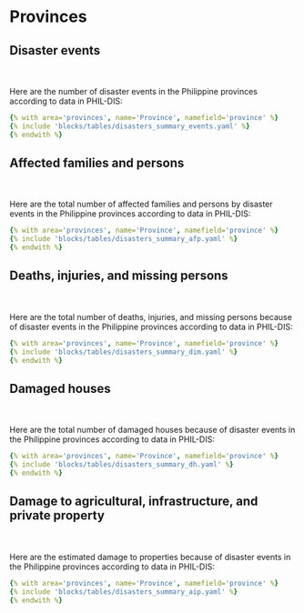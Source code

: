 # Provinces

## Disaster events


<br><br>
Here are the number of disaster events in the Philippine provinces according to data in PHIL-DIS:

```yaml table
{% with area='provinces', name='Province', namefield='province' %}
{% include 'blocks/tables/disasters_summary_events.yaml' %}
{% endwith %}

```

## Affected families and persons


<br><br>
Here are the total number of affected families and persons by disaster events in the Philippine provinces according to data in PHIL-DIS:

```yaml table
{% with area='provinces', name='Province', namefield='province' %}
{% include 'blocks/tables/disasters_summary_afp.yaml' %}
{% endwith %}

```

## Deaths, injuries, and missing persons


<br><br>
Here are the total number of deaths, injuries, and missing persons because of disaster events in the Philippine provinces according to data in PHIL-DIS:

```yaml table
{% with area='provinces', name='Province', namefield='province' %}
{% include 'blocks/tables/disasters_summary_dim.yaml' %}
{% endwith %}

```

## Damaged houses


<br><br>
Here are the total number of damaged houses because of disaster events in the Philippine provinces according to data in PHIL-DIS:

```yaml table
{% with area='provinces', name='Province', namefield='province' %}
{% include 'blocks/tables/disasters_summary_dh.yaml' %}
{% endwith %}

```

## Damage to agricultural, infrastructure, and private property


<br><br>
Here are the estimated damage to properties because of disaster events in the Philippine provinces according to data in PHIL-DIS:

```yaml table
{% with area='provinces', name='Province', namefield='province' %}
{% include 'blocks/tables/disasters_summary_aip.yaml' %}
{% endwith %}

```